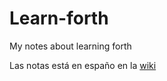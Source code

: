 # Learn-forth
My notes about learning forth

Las notas está en españo en la [wiki](https://github.com/Obijuan/Learn-forth/wiki)  

